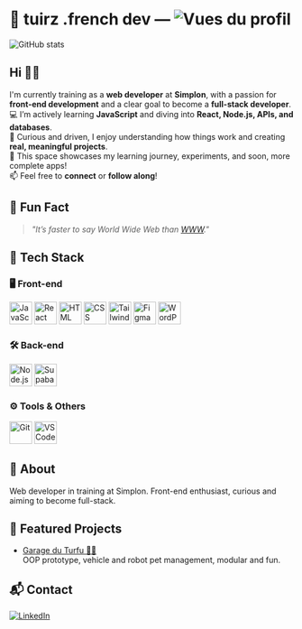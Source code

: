 <!--
**tuirz/tuirz** is a ✨ _special_ ✨ repository because its `README.md` (this file) appears on your GitHub profile.

Here are some ideas to get you started:

- 🔭 I’m currently working on ...
- 🌱 I’m currently learning ...
- 👯 I’m looking to collaborate on ...
- 🤔 I’m looking for help with ...
- 💬 Ask me about ...
- 📫 How to reach me: ...
- 😄 Pronouns: ...
- ⚡ Fun fact: ...
-->


# 🚀 tuirz .french dev — ![Vues du profil](https://komarev.com/ghpvc/?username=tuirz&label=Vues%20du%20profil&color=0e75b6&style=flat)
![GitHub stats](https://github-readme-stats.vercel.app/api?username=tuirz&show_icons=true&theme=tokyonight)


## Hi 🤙🏼
I'm currently training as a **web developer** at **Simplon**, with a passion for **front-end development** and a clear goal to become a **full-stack developer**.  
💻 I’m actively learning **JavaScript** and diving into **React, Node.js, APIs, and databases**.  
🎯 Curious and driven, I enjoy understanding how things work and creating **real, meaningful projects**.  
🚀 This space showcases my learning journey, experiments, and soon, more complete apps!  
📫 Feel free to **connect** or **follow along**!

## 🐰 Fun Fact
> _"It’s faster to say World Wide Web than [WWW](https://www.youtube.com/watch?v=dQw4w9WgXcQ "WWW")."_

## 🔧 Tech Stack

### 🖥️ Front-end
<p align="left">
  <img src="https://cdn.jsdelivr.net/gh/devicons/devicon/icons/javascript/javascript-original.svg" width="40" alt="JavaScript" />
  <img src="https://cdn.jsdelivr.net/gh/devicons/devicon/icons/react/react-original.svg" width="40" alt="React" />
  <img src="https://cdn.jsdelivr.net/gh/devicons/devicon/icons/html5/html5-original.svg" width="40" alt="HTML" />
  <img src="https://cdn.jsdelivr.net/gh/devicons/devicon/icons/css3/css3-original.svg" width="40" alt="CSS" />
  <img src="https://www.vectorlogo.zone/logos/tailwindcss/tailwindcss-icon.svg" width="40" alt="Tailwind CSS" />
  <img src="https://cdn.jsdelivr.net/gh/devicons/devicon/icons/figma/figma-original.svg" width="40" alt="Figma" />
  <img src="https://cdn.jsdelivr.net/gh/devicons/devicon/icons/wordpress/wordpress-plain.svg" width="40" alt="WordPress" />
</p>

### 🛠️ Back-end
<p align="left">
  <img src="https://cdn.jsdelivr.net/gh/devicons/devicon/icons/nodejs/nodejs-original.svg" width="40" alt="Node.js" />
  <img src="https://cdn.jsdelivr.net/gh/devicons/devicon/icons/supabase/supabase-original.svg" width="40" alt="Supabase" />
</p>

### ⚙️ Tools & Others
<p align="left">
  <img src="https://cdn.jsdelivr.net/gh/devicons/devicon/icons/git/git-original.svg" width="40" alt="Git" />
  <img src="https://cdn.jsdelivr.net/gh/devicons/devicon/icons/vscode/vscode-original.svg" width="40" alt="VS Code" />
</p>

## 🧠 About
Web developer in training at Simplon. Front-end enthusiast, curious and aiming to become full-stack.

## 🚩 Featured Projects

- [Garage du Turfu 🚗🤖](https://github.com/tuirz/TurfuGarage.git)  
  OOP prototype, vehicle and robot pet management, modular and fun.

## 📬 Contact

[![LinkedIn](https://img.shields.io/badge/-LinkedIn-0077B5?style=flat&logo=linkedin&logoColor=white)](https://fr.linkedin.com/in/luigi-soufar)
